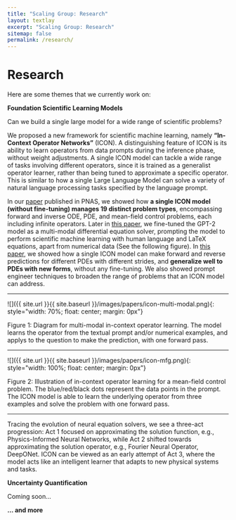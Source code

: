 ```yaml
---
title: "Scaling Group: Research"
layout: textlay
excerpt: "Scaling Group: Research"
sitemap: false
permalink: /research/
---
```


# Research


Here are some themes that we currently work on:

**Foundation Scientific Learning Models** 

Can we build a single large model for a wide range of scientific problems?

We proposed a new framework for scientific machine learning, namely **“In-Context Operator Networks”** (ICON). A distinguishing feature of ICON is its ability to learn operators from data prompts during the inference phase, without weight adjustments. A single ICON model can tackle a wide range of tasks involving different operators, since it is trained as a generalist operator learner, rather than being tuned to approximate a specific operator. This is similar to how a single Large Language Model can solve a variety of natural language processing tasks specified by the language prompt.

In our [paper](https://www.pnas.org/doi/10.1073/pnas.2310142120) published in PNAS, we showed how **a single ICON model (without fine-tuning) manages 19 distinct problem types**, encompassing forward and inverse ODE, PDE, and mean-field control problems, each including infinite operators. Later in [this paper](https://arxiv.org/pdf/2308.05061.pdf), we fine-tuned the GPT-2 model as a multi-modal differential equation solver, prompting the model to perform scientific machine learning with human language and LaTeX equations, apart from numerical data (See the following figure). In [this paper](https://www.sciencedirect.com/science/article/pii/S0021999124006272), we showed how a single ICON model can make forward and reverse predictions for different PDEs with different strides, and **generalize well to PDEs with new forms**, without any fine-tuning. We also showed prompt engineer techniques to broaden the range of problems that an ICON model can address.

---
![]({{ site.url }}{{ site.baseurl }}/images/papers/icon-multi-modal.png){: style="width: 70%; float: center; margin: 0px"}

Figure 1: Diagram for multi-modal in-context operator learning. The model learns the operator from the textual prompt and/or numerical examples, and applys to the question to make the prediction, with one forward pass.

---
![]({{ site.url }}{{ site.baseurl }}/images/papers/icon-mfg.png){: style="width: 100%; float: center; margin: 0px"}

Figure 2: Illustration of in-context operator learning for a mean-field control problem. The blue/red/black dots represent the data points in the prompt. The ICON model is able to learn the underlying operator from three examples and solve the problem with one forward pass.

---

Tracing the evolution of neural equation solvers, we see a three-act progression: Act 1 focused on approximating the solution function, e.g., Physics-Informed Neural Networks, while Act 2 shifted towards approximating the solution operator, e.g., Fourier Neural Operator, DeepONet. ICON can be viewed as an early attempt of Act 3, where the model acts like an intelligent learner that adapts to new physical systems and tasks.

**Uncertainty Quantification**

Coming soon...


**... and more** 
